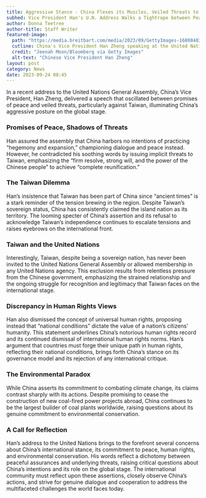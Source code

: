 ```yaml
---
title: Aggressive Stance - China Flexes its Muscles, Veiled Threats to Taiwan and Undermines Human Rights
subhed: Vice President Han's U.N. Address Walks a Tightrope between Peaceful Assertions and Ominous Warnings
author: Donna Teetree
author-title: Staff Writer
featured-image: 
  path: "https://media.breitbart.com/media/2023/09/GettyImages-1680848306-640x480.jpg"
  cutline: China's Vice President Han Zheng speaking at the United Nations General Assembly.
  credit: "Jeenah Moon/Bloomberg via Getty Images"
  alt-text: "Chinese Vice President Han Zheng"
layout: post
category: News
date: 2023-09-24 08:45
---
```


In a recent address to the United Nations General Assembly, China’s Vice President, Han Zheng, delivered a speech that oscillated between promises of peace and veiled threats, particularly against Taiwan, illuminating China’s aggressive posture on the global stage.

### Promises of Peace, Shadows of Threats
Han assured the assembly that China harbors no intentions of practicing “hegemony and expansion,” championing dialogue and peace instead. However, he contradicted his soothing words by issuing implicit threats to Taiwan, emphasizing the “firm resolve, strong will, and the power of the Chinese people” to achieve “complete reunification.”

### The Taiwan Dilemma
Han’s insistence that Taiwan has been part of China since “ancient times” is a stark reminder of the tension brewing in the region. Despite Taiwan’s sovereign status, China has consistently claimed the island nation as its territory. The looming specter of China’s assertion and its refusal to acknowledge Taiwan’s independence continues to escalate tensions and raises eyebrows on the international front.

### Taiwan and the United Nations
Interestingly, Taiwan, despite being a sovereign nation, has never been invited to the United Nations General Assembly or allowed membership in any United Nations agency. This exclusion results from relentless pressure from the Chinese government, emphasizing the strained relationship and the ongoing struggle for recognition and legitimacy that Taiwan faces on the international stage.

### Discrepancy in Human Rights Views
Han also dismissed the concept of universal human rights, proposing instead that “national conditions” dictate the value of a nation’s citizens' humanity. This statement underlines China’s notorious human rights record and its continued dismissal of international human rights norms. Han’s argument that countries must forge their unique path in human rights, reflecting their national conditions, brings forth China’s stance on its governance model and its rejection of any international critique.

### The Environmental Paradox
While China asserts its commitment to combating climate change, its claims contrast sharply with its actions. Despite promising to cease the construction of new coal-fired power projects abroad, China continues to be the largest builder of coal plants worldwide, raising questions about its genuine commitment to environmental conservation.

### A Call for Reflection
Han’s address to the United Nations brings to the forefront several concerns about China’s international stance, its commitment to peace, human rights, and environmental conservation. His words reflect a dichotomy between peaceful assurances and underlying threats, raising critical questions about China’s intentions and its role on the global stage. The international community must reflect upon these assertions, closely observe China’s actions, and strive for genuine dialogue and cooperation to address the multifaceted challenges the world faces today.
